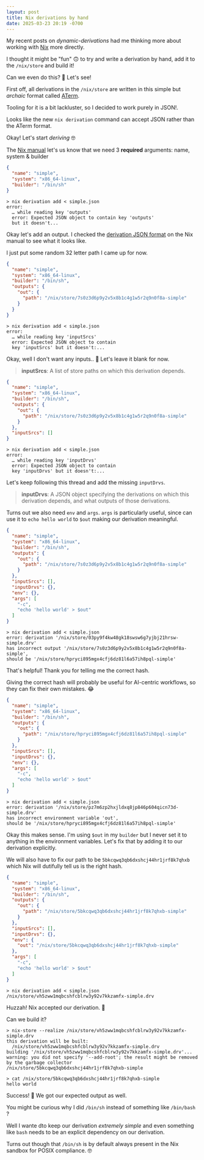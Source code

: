 ```yaml
---
layout: post
title: Nix derivations by hand
date: 2025-03-23 20:19 -0700
---
```


My recent posts on _dynamic-derivations_ had me thinking more about working with [Nix](https://nixos.org) more directly.

I thought it might be "fun" 🙃 to try and write a derivation by hand, add it to the `/nix/store` and build it!

Can we even do this? 🤔 Let's see!

First off, all derivations in the `/nix/store` are written in this simple but _archaic_ format called [ATerm](https://homepages.cwi.nl/~daybuild/daily-books/technology/aterm-guide/aterm-guide.html).

Tooling for it is a bit lackluster, so I decided to work purely in JSON!.

Looks like the new `nix derivation` command can accept JSON rather than the ATerm format.

Okay! Let's start _deriving_ 🤓

The [Nix manual](https://nix.dev/manual/nix/2.25/language/derivations) let's us know that we need 3 **required** arguments: name, system & builder

```json
{
  "name": "simple",
  "system": "x86_64-linux",
  "builder": "/bin/sh"
}
```

```console
> nix derivation add < simple.json 
error:
  … while reading key 'outputs'
  error: Expected JSON object to contain key 'outputs'
  but it doesn't...
```

Okay let's add an output. I checked the [derivation JSON format](https://nix.dev/manual/nix/2.21/protocols/json/derivatio) on the Nix manual to see what it looks like.

I just put some random 32 letter path I came up for now.

```json
{
  "name": "simple",
  "system": "x86_64-linux",
  "builder": "/bin/sh",
  "outputs": {
    "out": {
      "path": "/nix/store/7s0z3d6p9y2v5x8b1c4g1w5r2q9n0f8a-simple"
    }
  }
}
```

```console
> nix derivation add < simple.json
error:
  … while reading key 'inputSrcs'
  error: Expected JSON object to contain
  key 'inputSrcs' but it doesn't:...
```

Okay, well I don't want any inputs.. 🤨
Let's leave it blank for now.

> **inputSrcs**: A list of store paths on which this derivation depends.

```json
{
  "name": "simple",
  "system": "x86_64-linux",
  "builder": "/bin/sh",
  "outputs": {
    "out": {
      "path": "/nix/store/7s0z3d6p9y2v5x8b1c4g1w5r2q9n0f8a-simple"
    }
  },
  "inputSrcs": []
}
```

```console
> nix derivation add < simple.json
error:
  … while reading key 'inputDrvs'
  error: Expected JSON object to contain
  key 'inputDrvs' but it doesn't:...
```

Let's keep following this thread and add the missing `inputDrvs`.

> **inputDrvs**: A JSON object specifying the derivations on which this derivation depends, and what outputs of those derivations.

Turns out we also need `env` and `args`. `args` is particularly useful, since can use it to `echo hello world` to `$out` making our derivation meaningful.

```json
{
  "name": "simple",
  "system": "x86_64-linux",
  "builder": "/bin/sh",
  "outputs": {
    "out": {
      "path": "/nix/store/7s0z3d6p9y2v5x8b1c4g1w5r2q9n0f8a-simple"
    }
  },
  "inputSrcs": [],
  "inputDrvs": {},
  "env": {},
  "args": [
    "-c",
    "echo 'hello world' > $out"
  ]
}
```

```console
> nix derivation add < simple.json
error: derivation '/nix/store/03py9f4kw48gk18swsw6g7yjbj21hrsw-simple.drv'
has incorrect output '/nix/store/7s0z3d6p9y2v5x8b1c4g1w5r2q9n0f8a-simple',
should be '/nix/store/hpryci895mgx4cfj6dz81l6a57ih8pql-simple'
```

That's helpful! Thank you for telling me the correct hash.

Giving the correct hash will probably be useful for AI-centric workflows, so they can fix their own mistakes. 😂

```json
{
  "name": "simple",
  "system": "x86_64-linux",
  "builder": "/bin/sh",
  "outputs": {
    "out": {
      "path": "/nix/store/hpryci895mgx4cfj6dz81l6a57ih8pql-simple"
    }
  },
  "inputSrcs": [],
  "inputDrvs": {},
  "env": {},
  "args": [
    "-c",
    "echo 'hello world' > $out"
  ]
}
```

```console
> nix derivation add < simple.json
error: derivation '/nix/store/pz7m6zp2hxjldxq8jp846p604qicn73d-simple.drv'
has incorrect environment variable 'out',
should be '/nix/store/hpryci895mgx4cfj6dz81l6a57ih8pql-simple'
```

Okay this makes sense. I'm using `$out` in my `builder` but I never set it to anything in the environment variables. Let's fix that by adding it to our derivation explicitly.

We will also have to fix our path to be `5bkcqwq3qb6dxshcj44hr1jrf8k7qhxb` which Nix will dutifully tell us is the right hash.

```json
{
  "name": "simple",
  "system": "x86_64-linux",
  "builder": "/bin/sh",
  "outputs": {
    "out": {
      "path": "/nix/store/5bkcqwq3qb6dxshcj44hr1jrf8k7qhxb-simple"
    }
  },
  "inputSrcs": [],
  "inputDrvs": {},
  "env": {
    "out": "/nix/store/5bkcqwq3qb6dxshcj44hr1jrf8k7qhxb-simple"
  },
  "args": [
    "-c",
    "echo 'hello world' > $out"
  ]
}
```

```console
> nix derivation add < simple.json
/nix/store/vh5zww1mqbcshfcblrw3y92v7kkzamfx-simple.drv
```

Huzzah! Nix accepted our derivation. 🎉

Can we build it?

```console
> nix-store --realize /nix/store/vh5zww1mqbcshfcblrw3y92v7kkzamfx-simple.drv
this derivation will be built:
  /nix/store/vh5zww1mqbcshfcblrw3y92v7kkzamfx-simple.drv
building '/nix/store/vh5zww1mqbcshfcblrw3y92v7kkzamfx-simple.drv'...
warning: you did not specify '--add-root'; the result might be removed by the garbage collector
/nix/store/5bkcqwq3qb6dxshcj44hr1jrf8k7qhxb-simple

> cat /nix/store/5bkcqwq3qb6dxshcj44hr1jrf8k7qhxb-simple
hello world
```

Success! 🤑 We got our expected output as well.

You might be curious why I did `/bin/sh` instead of something like `/bin/bash` ?

Well I wante dto keep our derivation _extremely simple_ and even something like `bash` needs to be an explicit dependency on our derivation.

Turns out though that `/bin/sh` is by default always present in the Nix sandbox for POSIX compliance. 🤓